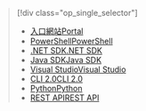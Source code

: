 > [!div class="op_single_selector"]
> * [<span data-ttu-id="91c6f-101">入口網站</span><span class="sxs-lookup"><span data-stu-id="91c6f-101">Portal</span></span>](../articles/data-lake-analytics/data-lake-analytics-get-started-portal.md)
> * [<span data-ttu-id="91c6f-102">PowerShell</span><span class="sxs-lookup"><span data-stu-id="91c6f-102">PowerShell</span></span>](../articles/data-lake-analytics/data-lake-analytics-get-started-powershell.md)
> * [<span data-ttu-id="91c6f-103">.NET SDK</span><span class="sxs-lookup"><span data-stu-id="91c6f-103">.NET SDK</span></span>](../articles/data-lake-analytics/data-lake-analytics-get-started-net-sdk.md)
> * [<span data-ttu-id="91c6f-104">Java SDK</span><span class="sxs-lookup"><span data-stu-id="91c6f-104">Java SDK</span></span>](../articles/data-lake-analytics/data-lake-analytics-get-started-java-sdk.md)
> * [<span data-ttu-id="91c6f-105">Visual Studio</span><span class="sxs-lookup"><span data-stu-id="91c6f-105">Visual Studio</span></span>](../articles/data-lake-analytics/data-lake-analytics-data-lake-tools-get-started.md)
> * [<span data-ttu-id="91c6f-106">CLI 2.0</span><span class="sxs-lookup"><span data-stu-id="91c6f-106">CLI 2.0</span></span>](../articles/data-lake-analytics/data-lake-analytics-get-started-cli2.md)
> * [<span data-ttu-id="91c6f-107">Python</span><span class="sxs-lookup"><span data-stu-id="91c6f-107">Python</span></span>](../articles/data-lake-analytics/data-lake-analytics-get-started-python.md)
> * [<span data-ttu-id="91c6f-108">REST API</span><span class="sxs-lookup"><span data-stu-id="91c6f-108">REST API</span></span>](../articles/data-lake-analytics/data-lake-analytics-get-started-rest-api.md)
> 
> 

